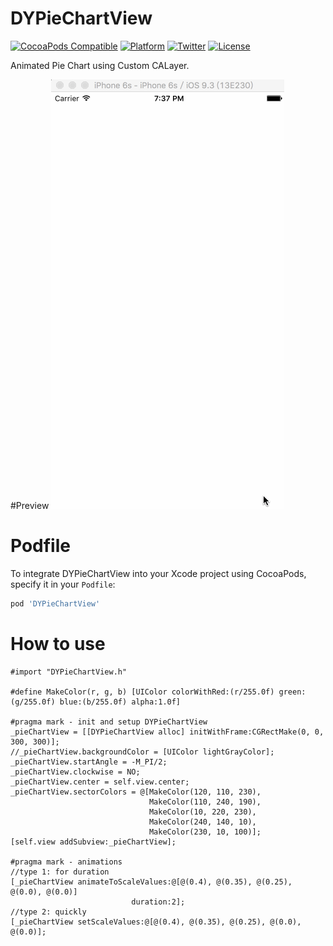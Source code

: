 # DYPieChartView

[![CocoaPods Compatible](https://img.shields.io/cocoapods/v/DYPieChartView.svg)](https://img.shields.io/cocoapods/v/DYPieChartView.svg)
[![Platform](https://img.shields.io/cocoapods/p/DYPieChartView.svg)](http://cocoadocs.org/docsets/DYPieChartView)
[![Twitter](https://img.shields.io/badge/twitter-@DwarvenYang-blue.svg)](http://twitter.com/DwarvenYang)
[![License](https://img.shields.io/github/license/Dwarven/DYPieChartView.svg)](https://img.shields.io/github/license/Dwarven/DYPieChartView.svg)

Animated Pie Chart using Custom CALayer.

#Preview
![Demo Gif](https://raw.githubusercontent.com/Dwarven/DYPieChartView/master/demo.gif)

# Podfile
To integrate DYPieChartView into your Xcode project using CocoaPods, specify it in your `Podfile`:

```ruby
pod 'DYPieChartView'
```

# How to use 

```obj-c
#import "DYPieChartView.h"

#define MakeColor(r, g, b) [UIColor colorWithRed:(r/255.0f) green:(g/255.0f) blue:(b/255.0f) alpha:1.0f]

#pragma mark - init and setup DYPieChartView
_pieChartView = [[DYPieChartView alloc] initWithFrame:CGRectMake(0, 0, 300, 300)];
//_pieChartView.backgroundColor = [UIColor lightGrayColor];
_pieChartView.startAngle = -M_PI/2;
_pieChartView.clockwise = NO;
_pieChartView.center = self.view.center;
_pieChartView.sectorColors = @[MakeColor(120, 110, 230),
                               MakeColor(110, 240, 190),
                               MakeColor(10, 220, 230),
                               MakeColor(240, 140, 10),
                               MakeColor(230, 10, 100)];
[self.view addSubview:_pieChartView];

#pragma mark - animations
//type 1: for duration
[_pieChartView animateToScaleValues:@[@(0.4), @(0.35), @(0.25), @(0.0), @(0.0)]
                           duration:2];
//type 2: quickly
[_pieChartView setScaleValues:@[@(0.4), @(0.35), @(0.25), @(0.0), @(0.0)];
```

